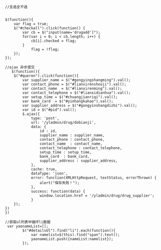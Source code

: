     //全选全不选
<pre><code>
$(function(){
	var flag = true;
    $("#checkall").click(function() {
        var cb = $("input[name='drugadd']");
        for(var i = 0; i < cb.length; i++) {
            cb[i].checked = flag;
        }
            flag = !flag;
    });
});

//ajax 异步提交
   $(function(){
	$("#queren").click(function(){
		var supplier_name = $("#gongyingshangming").val();
		var contact_phone = $("#lianxirenshouji").val();
		var contact_name  = $("#lianxirenming").val();
		var contact_telephone = $("#lianxidianhua").val();
		var setup_time = $("#chuangjianriqi").val();
		var bank_card  = $("#yinhangkahao").val();
		var supplier_address = $("#gongyinshangdizhi").val();
		var id = $("#pid").val();
		$.ajax({
			type: 'post',
			url: '/yladmin/drug/dobianji',
			data: {
				id : id,
				supplier_name : supplier_name,
				contact_phone : contact_phone,
				contact_name  : contact_name,
				contact_telephone : contact_telephone,
				setup_time : setup_time,
				bank_card  : bank_card,
				supplier_address : supplier_address,
			},
			cache: true,
			dataType: 'json',
			error: function(XMLHttpRequest, textStatus, errorThrown) {
				alert("保存失败！");
			},
			success: function(data) {
				window.location.href = '/yladmin/drug/drug_supplier';
			}
	});
})
})

//获取ul列表中循环li数据
 var yaonameList=[];
        $("#detailsUl").find("li").each(function(){
            var namelist=$(this).find("span").text();
            yaonameList.push({nameList:namelist});
        });
</pre></code>
